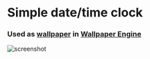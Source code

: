 # Simple date/time clock

### Used as [wallpaper](https://steamcommunity.com/sharedfiles/filedetails/?id=2014575719 "Steam Workshop") in [Wallpaper Engine](https://store.steampowered.com/app/431960/Wallpaper_Engine/ "Steam Store")

![screenshot](https://sun9-49.userapi.com/c206628/v206628607/95de0/bLhXSQEnJqI.jpg "screenshot")
